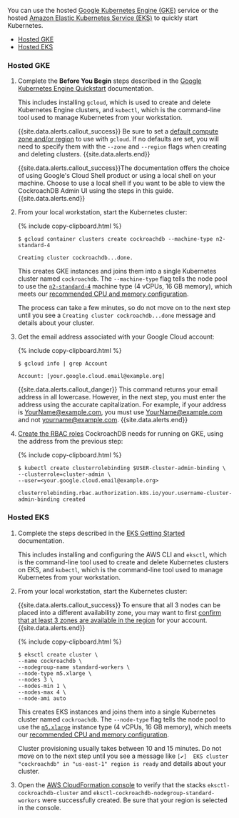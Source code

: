 You can use the hosted [Google Kubernetes Engine (GKE)](#hosted-gke) service or the hosted [Amazon Elastic Kubernetes Service (EKS)](#hosted-eks) to quickly start Kubernetes.

- [Hosted GKE](#hosted-gke)
- [Hosted EKS](#hosted-eks)

### Hosted GKE

1. Complete the **Before You Begin** steps described in the [Google Kubernetes Engine Quickstart](https://cloud.google.com/kubernetes-engine/docs/quickstart) documentation.

    This includes installing `gcloud`, which is used to create and delete Kubernetes Engine clusters, and `kubectl`, which is the command-line tool used to manage Kubernetes from your workstation.

    {{site.data.alerts.callout_success}}
    Be sure to set a [default compute zone and/or region](https://cloud.google.com/kubernetes-engine/docs/quickstart#defaults) to use with `gcloud`. If no defaults are set, you will need to specify them with the `--zone` and `--region` flags when creating and deleting clusters.
    {{site.data.alerts.end}}

    {{site.data.alerts.callout_success}}The documentation offers the choice of using Google's Cloud Shell product or using a local shell on your machine. Choose to use a local shell if you want to be able to view the CockroachDB Admin UI using the steps in this guide.{{site.data.alerts.end}}

2. From your local workstation, start the Kubernetes cluster:

    {% include copy-clipboard.html %}
    ~~~ shell
    $ gcloud container clusters create cockroachdb --machine-type n2-standard-4
    ~~~

    ~~~
    Creating cluster cockroachdb...done.
    ~~~

    This creates GKE instances and joins them into a single Kubernetes cluster named `cockroachdb`. The `--machine-type` flag tells the node pool to use the [`n2-standard-4`](https://cloud.google.com/compute/docs/machine-types#standard_machine_types) machine type (4 vCPUs, 16 GB memory), which meets our [recommended CPU and memory configuration](recommended-production-settings.html#basic-hardware-recommendations).

    The process can take a few minutes, so do not move on to the next step until you see a `Creating cluster cockroachdb...done` message and details about your cluster.

3. Get the email address associated with your Google Cloud account:

    {% include copy-clipboard.html %}
    ~~~ shell
    $ gcloud info | grep Account
    ~~~

    ~~~
    Account: [your.google.cloud.email@example.org]
    ~~~

    {{site.data.alerts.callout_danger}}
    This command returns your email address in all lowercase. However, in the next step, you must enter the address using the accurate capitalization. For example, if your address is YourName@example.com, you must use YourName@example.com and not yourname@example.com.
    {{site.data.alerts.end}}

4. [Create the RBAC roles](https://cloud.google.com/kubernetes-engine/docs/how-to/role-based-access-control#prerequisites_for_using_role-based_access_control) CockroachDB needs for running on GKE, using the address from the previous step:

    {% include copy-clipboard.html %}
    ~~~ shell
    $ kubectl create clusterrolebinding $USER-cluster-admin-binding \
    --clusterrole=cluster-admin \
    --user=<your.google.cloud.email@example.org>
    ~~~

    ~~~
    clusterrolebinding.rbac.authorization.k8s.io/your.username-cluster-admin-binding created
    ~~~

### Hosted EKS

1. Complete the steps described in the [EKS Getting Started](https://docs.aws.amazon.com/eks/latest/userguide/getting-started-eksctl.html) documentation.

    This includes installing and configuring the AWS CLI and `eksctl`, which is the command-line tool used to create and delete Kubernetes clusters on EKS, and `kubectl`, which is the command-line tool used to manage Kubernetes from your workstation.

2. From your local workstation, start the Kubernetes cluster:

    {{site.data.alerts.callout_success}}
    To ensure that all 3 nodes can be placed into a different availability zone, you may want to first [confirm that at least 3 zones are available in the region](https://docs.aws.amazon.com/AWSEC2/latest/UserGuide/using-regions-availability-zones.html#availability-zones-describe) for your account.
    {{site.data.alerts.end}}

    {% include copy-clipboard.html %}
    ~~~ shell
    $ eksctl create cluster \
    --name cockroachdb \
    --nodegroup-name standard-workers \
    --node-type m5.xlarge \
    --nodes 3 \
    --nodes-min 1 \
    --nodes-max 4 \
    --node-ami auto
    ~~~

    This creates EKS instances and joins them into a single Kubernetes cluster named `cockroachdb`. The `--node-type` flag tells the node pool to use the [`m5.xlarge`](https://aws.amazon.com/ec2/instance-types/) instance type (4 vCPUs, 16 GB memory), which meets our [recommended CPU and memory configuration](recommended-production-settings.html#basic-hardware-recommendations).

    Cluster provisioning usually takes between 10 and 15 minutes. Do not move on to the next step until you see a message like `[✔]  EKS cluster "cockroachdb" in "us-east-1" region is ready` and details about your cluster.

3. Open the [AWS CloudFormation console](https://console.aws.amazon.com/cloudformation/home) to verify that the stacks `eksctl-cockroachdb-cluster` and `eksctl-cockroachdb-nodegroup-standard-workers` were successfully created. Be sure that your region is selected in the console.